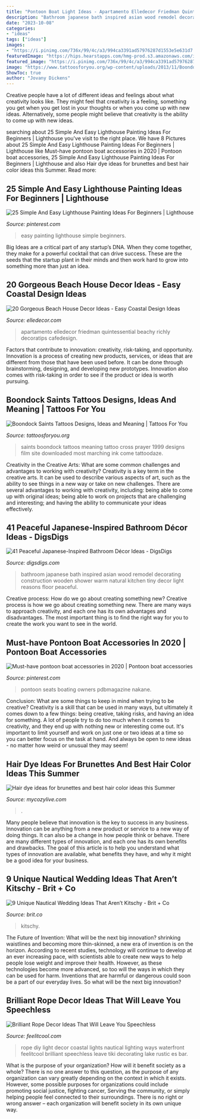 ```yaml
---
title: "Pontoon Boat Light Ideas - Apartamento Elledecor Friedman Quintessential Beachy Richly Decoratips Cafedesign"
description: "Bathroom japanese bath inspired asian wood remodel decorating construction wooden shower warm natural kitchen tiny decor light reasons floor peaceful"
date: "2023-10-08"
categories:
- "ideas"
tags: ["ideas"]
images:
- "https://i.pinimg.com/736x/99/4c/a3/994ca3391ad57976287d1553e5e631d7.jpg"
featuredImage: "https://hips.hearstapps.com/hmg-prod.s3.amazonaws.com/images/beach-house-decor-ideas-13-1517338211.jpg?crop=1xw:1xh;center,top&amp;resize=768:*"
featured_image: "https://i.pinimg.com/736x/99/4c/a3/994ca3391ad57976287d1553e5e631d7.jpg"
image: "https://www.tattoosforyou.org/wp-content/uploads/2013/11/Boondock-Saints-Tattoos.jpg"
ShowToc: true
author: "Jovany Dickens"
---
```



Creative people have a lot of different ideas and feelings about what creativity looks like. They might feel that creativity is a feeling, something you get when you get lost in your thoughts or when you come up with new ideas. Alternatively, some people might believe that creativity is the ability to come up with new ideas.

	

		
searching about 25 Simple And Easy Lighthouse Painting Ideas For Beginners | Lighthouse you've visit to the right place. We have 8 Pictures about 25 Simple And Easy Lighthouse Painting Ideas For Beginners | Lighthouse like Must-have pontoon boat accessories in 2020 | Pontoon boat accessories, 25 Simple And Easy Lighthouse Painting Ideas For Beginners | Lighthouse and also Hair dye ideas for brunettes and best hair color ideas this Summer. Read more:
		
    
## 25 Simple And Easy Lighthouse Painting Ideas For Beginners | Lighthouse

<img loading=lazy src="https://i.pinimg.com/736x/99/4c/a3/994ca3391ad57976287d1553e5e631d7.jpg" onerror="this.onerror=null;this.src='https://tse4.mm.bing.net/th?id=OIP.vbpXOD0R1tkePnZtsVjSGAHaJZ&amp;pid=15.1';" alt="25 Simple And Easy Lighthouse Painting Ideas For Beginners | Lighthouse">

_Source: pinterest.com_

>easy painting lighthouse simple beginners. 

	

Big Ideas are a critical part of any startup’s DNA. When they come together, they make for a powerful cocktail that can drive success. These are the seeds that the startup plant in their minds and then work hard to grow into something more than just an idea. 

    
## 20 Gorgeous Beach House Decor Ideas - Easy Coastal Design Ideas

<img loading=lazy src="https://hips.hearstapps.com/hmg-prod.s3.amazonaws.com/images/beach-house-decor-ideas-13-1517338211.jpg?crop=1xw:1xh;center,top&amp;resize=768:*" onerror="this.onerror=null;this.src='https://tse3.mm.bing.net/th?id=OIP.iPS0PbuvFbpvvRaZ3HhYmgHaJu&amp;pid=15.1';" alt="20 Gorgeous Beach House Decor Ideas - Easy Coastal Design Ideas">

_Source: elledecor.com_

>apartamento elledecor friedman quintessential beachy richly decoratips cafedesign. 

	

Factors that contribute to innovation: creativity, risk-taking, and opportunity.
Innovation is a process of creating new products, services, or ideas that are different from those that have been used before. It can be done through brainstorming, designing, and developing new prototypes. Innovation also comes with risk-taking in order to see if the product or idea is worth pursuing.

    
## Boondock Saints Tattoos Designs, Ideas And Meaning | Tattoos For You

<img loading=lazy src="https://www.tattoosforyou.org/wp-content/uploads/2013/11/Boondock-Saints-Tattoos.jpg" onerror="this.onerror=null;this.src='https://tse2.mm.bing.net/th?id=OIP.SY7b1J_7onOob18KTbsbhgHaJ4&amp;pid=15.1';" alt="Boondock Saints Tattoos Designs, Ideas and Meaning | Tattoos For You">

_Source: tattoosforyou.org_

>saints boondock tattoos meaning tattoo cross prayer 1999 designs film site downloaded most marching ink come tattoodaze. 

	

Creativity in the Creative Arts: What are some common challenges and advantages to working with creativity?
Creativity is a key term in the creative arts. It can be used to describe various aspects of art, such as the ability to see things in a new way or take on new challenges. There are several advantages to working with creativity, including: being able to come up with original ideas; being able to work on projects that are challenging and interesting; and having the ability to communicate your ideas effectively.

    
## 41 Peaceful Japanese-Inspired Bathroom Décor Ideas - DigsDigs

<img loading=lazy src="https://www.digsdigs.com/photos/2016/10/08-small-Japanese-bathroom-with-light-warm-wood-all-over-to-make-it-look-refined.jpg" onerror="this.onerror=null;this.src='https://tse1.mm.bing.net/th?id=OIP.y8kbqUx-DOJ37lqqtScTdwHaK_&amp;pid=15.1';" alt="41 Peaceful Japanese-Inspired Bathroom Décor Ideas - DigsDigs">

_Source: digsdigs.com_

>bathroom japanese bath inspired asian wood remodel decorating construction wooden shower warm natural kitchen tiny decor light reasons floor peaceful. 

	

Creative process: How do we go about creating something new?
Creative process is how we go about creating something new. There are many ways to approach creativity, and each one has its own advantages and disadvantages. The most important thing is to find the right way for you to create the work you want to see in the world.

    
## Must-have Pontoon Boat Accessories In 2020 | Pontoon Boat Accessories

<img loading=lazy src="https://i.pinimg.com/736x/d9/50/b1/d950b158349a0fdf3d2cd8fb187feb55.jpg" onerror="this.onerror=null;this.src='https://tse1.mm.bing.net/th?id=OIP.cHVN2Cte9QmVWVQR56iaJwHaLJ&amp;pid=15.1';" alt="Must-have pontoon boat accessories in 2020 | Pontoon boat accessories">

_Source: pinterest.com_

>pontoon seats boating owners pdbmagazine nakane. 

	

Conclusion: What are some things to keep in mind when trying to be creative?
Creativity is a skill that can be used in many ways, but ultimately it comes down to a few things: being creative, taking risks, and having an idea for something. A lot of people try to do too much when it comes to creativity, and they end up with nothing new or interesting come out. It's important to limit yourself and work on just one or two ideas at a time so you can better focus on the task at hand. And always be open to new ideas - no matter how weird or unusual they may seem!

    
## Hair Dye Ideas For Brunettes And Best Hair Color Ideas This Summer

<img loading=lazy src="https://mycozylive.com/wp-content/uploads/2020/07/16.jpg" onerror="this.onerror=null;this.src='https://tse1.mm.bing.net/th?id=OIP.Su3WA8v45E42Z4MaNi97AgHaJ-&amp;pid=15.1';" alt="Hair dye ideas for brunettes and best hair color ideas this Summer">

_Source: mycozylive.com_

>. 

	

Many people believe that innovation is the key to success in any business. Innovation can be anything from a new product or service to a new way of doing things. It can also be a change in how people think or behave. There are many different types of innovation, and each one has its own benefits and drawbacks. The goal of this article is to help you understand what types of innovation are available, what benefits they have, and why it might be a good idea for your business.

    
## 9 Unique Nautical Wedding Ideas That Aren’t Kitschy - Brit + Co

<img loading=lazy src="https://assets.rebelmouse.io/eyJhbGciOiJIUzI1NiIsInR5cCI6IkpXVCJ9.eyJpbWFnZSI6Imh0dHBzOi8vd3d3LmJyaXQuY28vbWVkaWEtbGlicmFyeS9leUpoYkdjaU9pSklVekkxTmlJc0luUjVjQ0k2SWtwWFZDSjkuZXlKcGJXRm5aU0k2SW1oMGRIQnpPaTh2WVhOelpYUnpMbkppYkM1dGN5OHlNVFExTmpBME1DOXZjbWxuYVc0dWFuQm5JaXdpWlhod2FYSmxjMTloZENJNk1UWTBOREEyTnpNeU0zMC51aFBwVzVhdFBuVGtoOTcwZFBxT0IyWkJYVlJWZkxTbG1YQzVNU0dDVHBJL2ltYWdlLmpwZz93aWR0aD05ODAiLCJleHBpcmVzX2F0IjoxNjQ1ODc4MzM1fQ.BU7wtjW4cw0b43pLl19mYPOK6jhseNCUpSdP086BbPk/img.jpg?width=2000&amp;height=2000" onerror="this.onerror=null;this.src='https://tse4.mm.bing.net/th?id=OIP.t7JsYI9yU8KGe5yK4l4hyAHaHa&amp;pid=15.1';" alt="9 Unique Nautical Wedding Ideas That Aren’t Kitschy - Brit + Co">

_Source: brit.co_

>kitschy. 

	

The Future of Invention: What will be the next big innovation?
shrinking waistlines and becoming more thin-skinned, a new era of invention is on the horizon. According to recent studies, technology will continue to develop at an ever increasing pace, with scientists able to create new ways to help people lose weight and improve their health. 
However, as these technologies become more advanced, so too will the ways in which they can be used for harm. Inventions that are harmful or dangerous could soon be a part of our everyday lives. So what will be the next big innovation?

    
## Brilliant Rope Decor Ideas That Will Leave You Speechless

<img loading=lazy src="http://feelitcool.com/wp-content/uploads/2016/04/rope-home-decor2.jpg" onerror="this.onerror=null;this.src='https://tse4.mm.bing.net/th?id=OIP.OWUVdIHzQfxqq6iXdHHe_wHaL8&amp;pid=15.1';" alt="Brilliant Rope Decor Ideas That Will Leave You Speechless">

_Source: feelitcool.com_

>rope diy light decor coastal lights nautical lighting ways waterfront feelitcool brilliant speechless leave tiki decorating lake rustic es bar. 

	

What is the purpose of your organization? How will it benefit society as a whole?
There is no one answer to this question, as the purpose of any organization can vary greatly depending on the context in which it exists. However, some possible purposes for organizations could include promoting social justice, fighting cancer, Serving the community, or simply helping people feel connected to their surroundings. There is no right or wrong answer – each organization will benefit society in its own unique way.

